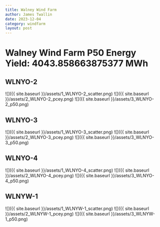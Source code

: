 ```yaml
---
title: Walney Wind Farm
author: James Twallin
date: 2023-12-04
category: windfarm
layout: post
---
```

# Walney Wind Farm P50 Energy Yield: 4043.858663875377 MWh

WLNYO-2
-------------
![]({{ site.baseurl }}/assets/1_WLNYO-2_scatter.png)
![]({{ site.baseurl }}/assets/2_WLNYO-2_pcey.png)
![]({{ site.baseurl }}/assets/3_WLNYO-2_p50.png)

WLNYO-3
-------------
![]({{ site.baseurl }}/assets/1_WLNYO-3_scatter.png)
![]({{ site.baseurl }}/assets/2_WLNYO-3_pcey.png)
![]({{ site.baseurl }}/assets/3_WLNYO-3_p50.png)

WLNYO-4
-------------
![]({{ site.baseurl }}/assets/1_WLNYO-4_scatter.png)
![]({{ site.baseurl }}/assets/2_WLNYO-4_pcey.png)
![]({{ site.baseurl }}/assets/3_WLNYO-4_p50.png)

WLNYW-1
-------------
![]({{ site.baseurl }}/assets/1_WLNYW-1_scatter.png)
![]({{ site.baseurl }}/assets/2_WLNYW-1_pcey.png)
![]({{ site.baseurl }}/assets/3_WLNYW-1_p50.png)

